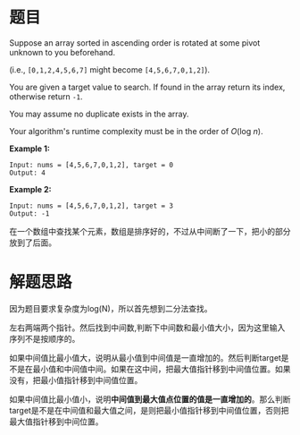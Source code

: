 # 题目

Suppose an array sorted in ascending order is rotated at some pivot unknown to you beforehand.

(i.e., `[0,1,2,4,5,6,7]` might become `[4,5,6,7,0,1,2]`).

You are given a target value to search. If found in the array return its index, otherwise return `-1`.

You may assume no duplicate exists in the array.

Your algorithm's runtime complexity must be in the order of *O*(log *n*).

**Example 1:**

```
Input: nums = [4,5,6,7,0,1,2], target = 0
Output: 4
```

**Example 2:**

```
Input: nums = [4,5,6,7,0,1,2], target = 3
Output: -1
```

在一个数组中查找某个元素，数组是排序好的，不过从中间断了一下，把小的部分放到了后面。

# 解题思路

因为题目要求复杂度为log(N)，所以首先想到二分法查找。

左右两端两个指针。然后找到中间数,判断下中间数和最小值大小，因为这里输入序列不是按顺序的。

如果中间值比最小值大，说明从最小值到中间值是一直增加的。然后判断target是不是在最小值和中间值中间。如果在这中间，把最大值指针移到中间值位置。如果没有，把最小值指针移到中间值位置。

如果中间值比最小值小，说明**中间值到最大值点位置的值是一直增加的**。那么判断target是不是在中间值和最大值之间，是则把最小值指针移到中间值位置，否则把最大值指针移到中间位置。